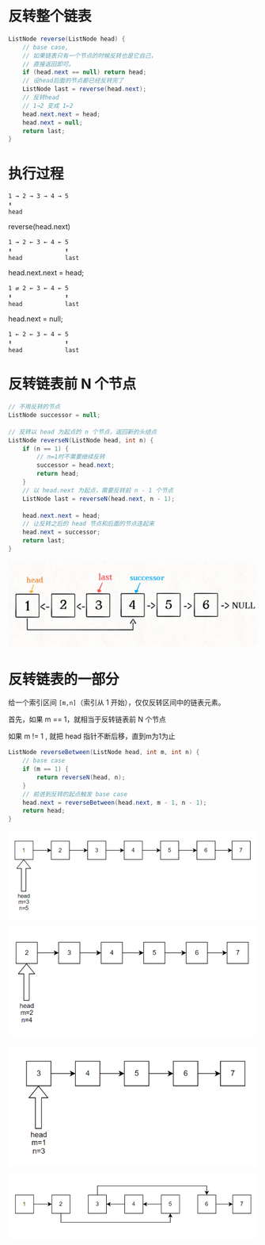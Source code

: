 # 反转整个链表

```java
ListNode reverse(ListNode head) {
    // base case, 
    // 如果链表只有一个节点的时候反转也是它自己，
    // 直接返回即可。
    if (head.next == null) return head;
    // 设head后面的节点都已经反转完了
    ListNode last = reverse(head.next);
    // 反转head
    // 1→2 变成 1←2
    head.next.next = head;
    head.next = null;
    return last;
}
```

# 执行过程

```
1 → 2 → 3 → 4 → 5
⬆
head
```

reverse(head.next)
```
1 → 2 ← 3 ← 4 ← 5
⬆               ⬆
head            last
```

head.next.next = head;
```
1 ⇄ 2 ← 3 ← 4 ← 5
⬆               ⬆
head            last
```

head.next = null;
```
1 ← 2 ← 3 ← 4 ← 5
⬆               ⬆
head            last
```

# 反转链表前 N 个节点

```java
// 不用反转的节点
ListNode successor = null;

// 反转以 head 为起点的 n 个节点，返回新的头结点
ListNode reverseN(ListNode head, int n) {
    if (n == 1) { 
        // n=1时不需要继续反转
        successor = head.next;
        return head;
    }
    // 以 head.next 为起点，需要反转前 n - 1 个节点
    ListNode last = reverseN(head.next, n - 1);

    head.next.next = head;
    // 让反转之后的 head 节点和后面的节点连起来
    head.next = successor;
    return last;
}
```

![](img/rN.png)

# 反转链表的一部分

给一个索引区间 `[m,n]`（索引从 1 开始），仅仅反转区间中的链表元素。

首先，如果 m == 1，就相当于反转链表前 N 个节点

如果 m != 1 , 就把 head 指针不断后移，直到m为1为止
```java
ListNode reverseBetween(ListNode head, int m, int n) {
    // base case
    if (m == 1) {
        return reverseN(head, n);
    }
    // 前进到反转的起点触发 base case
    head.next = reverseBetween(head.next, m - 1, n - 1);
    return head;
}
```

![](img/rmn1.png)

![](img/rmn2.png)

![](img/rmn3.png)

![](img/rmn4.png)
